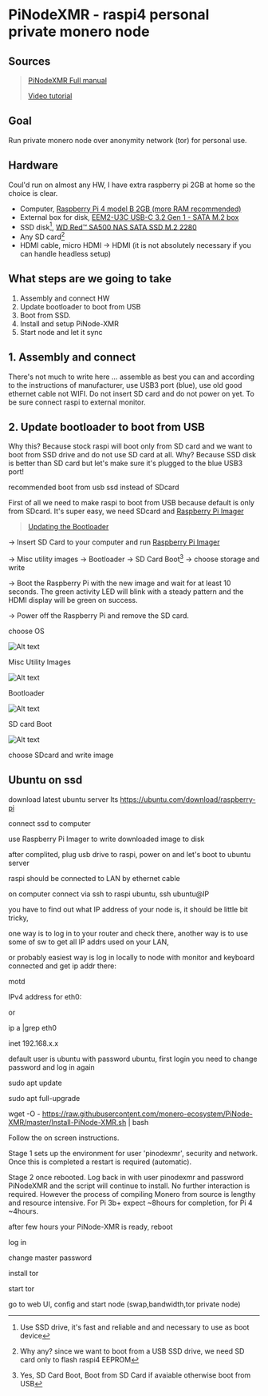 # PiNodeXMR - raspi4 personal private monero node

## Sources

>[PiNodeXMR Full manual](https://github.com/monero-ecosystem/PiNode-XMR/wiki/Manual#setup)
>
>[Video tutorial](https://youtu.be/riK8t_4llXw)

## Goal

Run private monero node over anonymity network (tor) for personal use.

## Hardware

Coul'd run on almost any HW, I have extra raspberry pi 2GB at home so the choice is clear.

- Computer, [Raspberry Pi 4 model B 2GB (more RAM recommended)](https://www.raspberrypi.com/products/raspberry-pi-4-model-b/)
- External box for disk, [EEM2-U3C USB-C 3.2 Gen 1 - SATA M.2 box](https://www.axagon.eu/en/produkty/eem2-u3c)
- SSD disk[^1], [WD Red™ SA500 NAS SATA SSD M.2 2280](https://www.westerndigital.com/products/internal-drives/wd-red-sata-m-2-ssd#WDS500G1R0B)
- Any SD card[^2]
- HDMI cable, micro HDMI -> HDMI (it is not absolutely necessary if you can handle headless setup)

[^1]: Use SSD drive, it's fast and reliable and and necessary to use as boot device
[^2]: Why any? since we want to boot from a USB SSD drive, we need SD card only to flash raspi4 EEPROM

## What steps are we going to take

1. Assembly and connect HW
2. Update bootloader to boot from USB
3. Boot from SSD.
4. Install and setup PiNode-XMR
5. Start node and let it sync

## 1. Assembly and connect

There's not much to write here ... assemble as best you can and according to the instructions of manufacturer,
use USB3 port (blue), use old good ethernet cable not WIFI. Do not insert SD card and do not power on yet.
To be sure connect raspi to external monitor.

## 2. Update bootloader to boot from USB

Why this? Because stock raspi will boot only from SD card and we want to boot from SSD drive and do not use SD card at all.
Why? Because SSD disk is better than SD card but let's make sure it's plugged to the blue USB3 port!

recommended boot from usb ssd instead of SDcard

First of all we need to make raspi to boot from USB because default is only from SDcard.
It's super easy, we need SDcard and [Raspberry Pi Imager](https://www.raspberrypi.com/software/)
> [Updating the Bootloader](https://www.raspberrypi.com/documentation/computers/raspberry-pi.html#updating-the-bootloader)

-> Insert SD Card to your computer and run [Raspberry Pi Imager](https://www.raspberrypi.com/software/)

-> Misc utility images -> Bootloader -> SD Card Boot[^3] -> choose storage and write

-> Boot the Raspberry Pi with the new image and wait for at least 10 seconds. The green activity LED will blink with a steady pattern and the HDMI display will be green on success.

-> Power off the Raspberry Pi and remove the SD card.

[^3]: Yes, SD Card Boot, Boot from SD Card if avaiable otherwise boot from USB

choose OS

![Alt text](images/snip1.png)

Misc Utility Images

![Alt text](images/snip2.png)

Bootloader

![Alt text](images/snip3.png)

SD card Boot

![Alt text](images/snip4.png)

choose SDcard and write image

## Ubuntu on ssd

download latest ubuntu server lts
<https://ubuntu.com/download/raspberry-pi>

connect ssd to computer

use Raspberry Pi Imager to write downloaded image to disk

after complited, plug usb drive to raspi, power on and let's boot to ubuntu server

raspi should be connected to LAN by ethernet cable

on computer connect via ssh to raspi ubuntu, ssh ubuntu@IP

you have to find out what IP address of your node is, it should be little bit tricky,

one way is to log in to your router and check there, another way is to use some of sw to get all IP addrs used on your LAN,

or probably easiest way is log in locally to node with monitor and keyboard connected and get ip addr there:

motd

IPv4 address for eth0:

or

ip a |grep eth0

inet 192.168.x.x

default user is ubuntu with password ubuntu, first login you need to change password and log in again

sudo apt update

sudo apt full-upgrade

wget -O - <https://raw.githubusercontent.com/monero-ecosystem/PiNode-XMR/master/Install-PiNode-XMR.sh> | bash

Follow the on screen instructions.

Stage 1 sets up the environment for user 'pinodexmr', security and network. Once this is completed a restart is required (automatic).

Stage 2 once rebooted. Log back in with user pinodexmr and password PiNodeXMR and the script will continue to install. No further interaction is required. However the process of compiling Monero from source is lengthy and resource intensive. For Pi 3b+ expect ~8hours for completion, for Pi 4 ~4hours.

after few hours your PiNode-XMR is ready, reboot

log in

change master password

install tor

start tor

go to web UI, config and start node (swap,bandwidth,tor private node)
